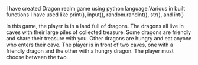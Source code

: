 I have created Dragon realm game using python language.Various in built functions I have used like print(), input(), random.randint(), str(), and int()

In this game, the player is in a land full of dragons. 
The dragons all live in caves with their large piles of collected treasure. Some dragons are friendly and share their treasure with you. Other dragons are hungry and eat anyone who enters their cave. The player is in front of two caves, one with a friendly dragon and the other with a hungry dragon.
The player must choose between the two.
